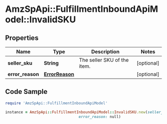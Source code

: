 # AmzSpApi::FulfillmentInboundApiModel::InvalidSKU

## Properties

Name | Type | Description | Notes
------------ | ------------- | ------------- | -------------
**seller_sku** | **String** | The seller SKU of the item. | [optional] 
**error_reason** | [**ErrorReason**](ErrorReason.md) |  | [optional] 

## Code Sample

```ruby
require 'AmzSpApi::FulfillmentInboundApiModel'

instance = AmzSpApi::FulfillmentInboundApiModel::InvalidSKU.new(seller_sku: null,
                                 error_reason: null)
```



